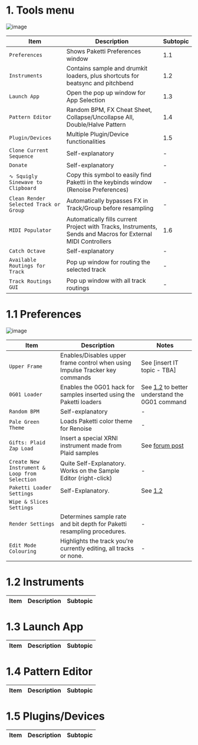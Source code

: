 # 1. Tools menu

![image](https://github.com/untilde/paketti-unofficial-manual/assets/20494933/6179be68-f1c3-4b03-8544-1749bea4fde0)

| Item | Description | Subtopic |
| --- | --- | --- |
| `Preferences` | Shows Paketti Preferences window | 1.1 |
| `Instruments` | Contains sample and drumkit loaders, plus shortcuts for beatsync and pitchbend | 1.2 |
| `Launch App` | Open the pop up window for App Selection | 1.3 |
| `Pattern Editor` | Random BPM, FX Cheat Sheet, Collapse/Uncollapse All, Double/Halve Pattern | 1.4 |
| `Plugin/Devices` | Multiple Plugin/Device functionalities | 1.5 |
| `Clone Current Sequence` | Self-explanatory | - |
| `Donate` | Self-explanatory | - |
| `∿ Squigly Sinewave to Clipboard` | Copy this symbol to easily find Paketti in the keybinds window (Renoise Preferences) | - |
| `Clean Render Selected Track or Group` | Automatically bypasses FX in Track/Group before resampling | - |
| `MIDI Populator` | Automatically fills current Project with Tracks, Instruments, Sends and Macros for External MIDI Controllers | 1.6 |
| `Catch Octave` | Self-explanatory | - |
| `Available Routings for Track` | Pop up window for routing the selected track | - |
| `Track Routings GUI` | Pop up window with all track routings | - |


# 1.1 Preferences

![image](https://github.com/untilde/paketti-unofficial-manual/assets/20494933/d7a9cd74-6921-44c2-960a-a87f4fda788c)

| Item | Description | Notes |
| --- | --- | --- |
| `Upper Frame` | Enables/Disables upper frame control when using Impulse Tracker key commands | See [insert IT topic - TBA] |
| `0G01 Loader` | Enables the 0G01 hack for samples inserted using the Paketti loaders | See [1.2](https://github.com/untilde/paketti-unofficial-manual/blob/main/Contents/Global.md#12-instruments) to better understand the 0G01 command |
| `Random BPM` | Self-explanatory | - |
| `Pale Green Theme` | Loads Paketti color theme for Renoise | - |
| `Gifts: Plaid Zap Load` | Insert a special XRNI instrument made from Plaid samples | See [forum post](https://forum.renoise.com/t/plaidzap-xrni-gift/32521) |
| `Create New Instrument & Loop from Selection` | Quite Self-Explanatory. Works on the Sample Editor (right-click) | - |
| `Paketti Loader Settings` | Self-Explanatory. | See [1.2](https://github.com/untilde/paketti-unofficial-manual/blob/main/Contents/Global.md#12-instruments) |
| `Wipe & Slices Settings` | | |
| `Render Settings` | Determines sample rate and bit depth for Paketti resampling procedures. | - |
| `Edit Mode Colouring` | Highlights the track you're currently editing, all tracks or none. | - |

# 1.2 Instruments

| Item | Description | Subtopic |
| --- | --- | --- |

# 1.3 Launch App

| Item | Description | Subtopic |
| --- | --- | --- |

# 1.4 Pattern Editor

| Item | Description | Subtopic |
| --- | --- | --- |

# 1.5 Plugins/Devices

| Item | Description | Subtopic |
| --- | --- | --- |

